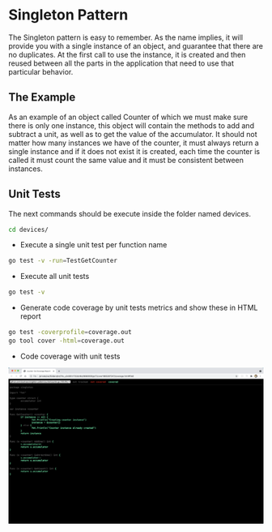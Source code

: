# Singleton Pattern
The Singleton pattern is easy to remember. As the name implies, it will provide you with a single instance of an object, and guarantee that there are no duplicates.
At the first call to use the instance, it is created and then reused between all the parts in the application that need to use that particular behavior.


## The Example
As an example of an object called Counter of which we must make sure there is only one instance, this object will contain the methods to add and subtract a unit, as well as to get the value of the accumulator. It should not matter how many instances we have of the counter, it must always return a single instance and if it does not exist it is created, each time the counter is called it must count the same value and it must be consistent between instances.


## Unit Tests

The next commands should be execute inside the folder named devices.
```sh
cd devices/
```


* Execute a single unit test per function name
```sh
go test -v -run=TestGetCounter
```


* Execute all unit tests
```sh
go test -v
```


* Generate code coverage by unit tests metrics and show these in HTML report

```sh
go test -coverprofile=coverage.out
go tool cover -html=coverage.out        
```
* Code coverage with unit tests

![alt coverage](/images/code_coverage.png)